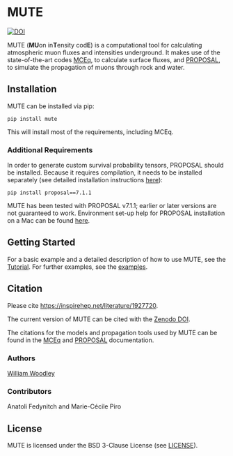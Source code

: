# MUTE

[![DOI](https://zenodo.org/badge/DOI/10.5282/zenodo.5791812.svg)](https://doi.org/10.5281/zenodo.5791812)

MUTE (**MU**on in**T**ensity cod**E**) is a computational tool for calculating atmospheric muon fluxes and intensities underground. It makes use of the state-of-the-art codes [MCEq](https://github.com/afedynitch/MCEq), to calculate surface fluxes, and [PROPOSAL](https://github.com/tudo-astroparticlephysics/PROPOSAL), to simulate the propagation of muons through rock and water.

## Installation

MUTE can be installed via pip:

```
pip install mute
```

This will install most of the requirements, including MCEq.

### Additional Requirements

In order to generate custom survival probability tensors, PROPOSAL should be installed. Because it requires compilation, it needs to be installed separately (see detailed installation instructions [here](https://github.com/tudo-astroparticlephysics/PROPOSAL/blob/master/INSTALL.md)):

```
pip install proposal==7.1.1
```

MUTE has been tested with PROPOSAL v7.1.1; earlier or later versions are not guaranteed to work. Environment set-up help for PROPOSAL installation on a Mac can be found [here](docs/Installing_PROPOSAL_on_a_Mac.md).

## Getting Started

For a basic example and a detailed description of how to use MUTE, see the [Tutorial](docs/Tutorial.md). For further examples, see the [examples](examples).

## Citation

Please cite https://inspirehep.net/literature/1927720.

The current version of MUTE can be cited with the [Zenodo DOI](https://zenodo.org/record/5791812).

The citations for the models and propagation tools used by MUTE can be found in the [MCEq](https://github.com/afedynitch/MCEq#please-cite-our-work) and [PROPOSAL](https://github.com/tudo-astroparticlephysics/PROPOSAL#how-to-cite-proposal) documentation.

### Authors

[William Woodley](mailto:wwoodley@ualberta.ca)

### Contributors

Anatoli Fedynitch and Marie-Cécile Piro

## License

MUTE is licensed under the BSD 3-Clause License (see [LICENSE](LICENSE)).
